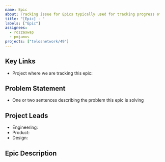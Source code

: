 ```yaml
---
name: Epic
about: Tracking issue for Epics typically used for tracking progress of a large feature or project
title: "[Epic] - "
labels: ["Epic"]
assignees:
  - rozzaswap
  - pmjanus
projects: ["telosnetwork/49"]
---
```


## Key Links

- Project where we are tracking this epic:

## Problem Statement

- One or two sentences describing the problem this epic is solving

## Project Leads

- Engineering:
- Product:
- Design:

## Epic Description
